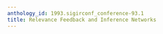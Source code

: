 ```yaml
---
anthology_id: 1993.sigirconf_conference-93.1
title: Relevance Feedback and Inference Networks
---
```

